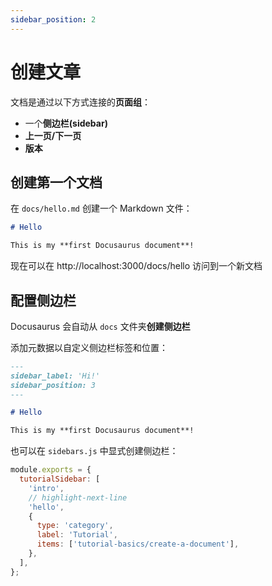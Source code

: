 ```yaml
---
sidebar_position: 2
---
```


# 创建文章

文档是通过以下方式连接的**页面组**：

- 一个**侧边栏(sidebar)**
- **上一页/下一页**
- **版本**

## 创建第一个文档

在 `docs/hello.md` 创建一个 Markdown 文件：

```md title="docs/hello.md"
# Hello

This is my **first Docusaurus document**!
```

现在可以在 http://localhost:3000/docs/hello 访问到一个新文档

## 配置侧边栏

Docusaurus 会自动从 `docs` 文件夹**创建侧边栏**

添加元数据以自定义侧边栏标签和位置：

```md title="docs/hello.md" {1-4}
---
sidebar_label: 'Hi!'
sidebar_position: 3
---

# Hello

This is my **first Docusaurus document**!
```

也可以在 `sidebars.js` 中显式创建侧边栏：

```js title="sidebars.js"
module.exports = {
  tutorialSidebar: [
    'intro',
    // highlight-next-line
    'hello',
    {
      type: 'category',
      label: 'Tutorial',
      items: ['tutorial-basics/create-a-document'],
    },
  ],
};
```
